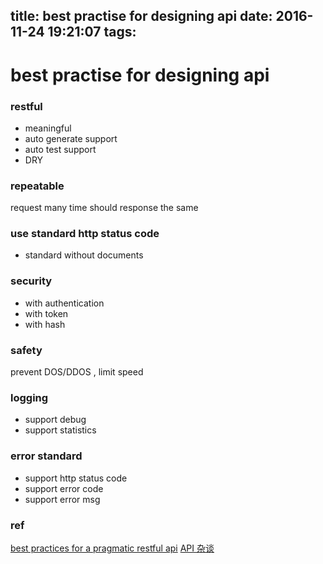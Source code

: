 title: best practise for designing api
date: 2016-11-24 19:21:07
tags:
---
# best practise for designing api

### restful
 - meaningful
 - auto generate support
 - auto test support
 - DRY 

### repeatable
request many time should response the same

### use standard http status code
 - standard without documents

### security
 - with authentication
 - with token
 - with hash

### safety
prevent DOS/DDOS , limit speed

### logging
 - support debug
 - support statistics 

### error standard
 - support http status code 
 - support error code
 - support error msg

### ref
[best practices for a pragmatic restful api](http://www.vinaysahni.com/best-practices-for-a-pragmatic-restful-api)
[API 杂谈](http://36kr.com/p/5049025.html)
